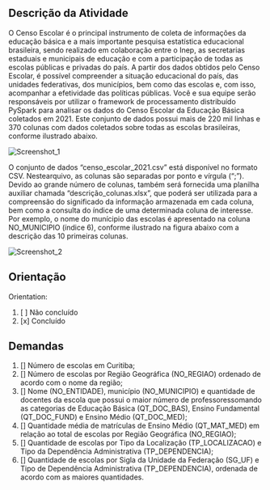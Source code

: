 ## Descrição da Atividade

O Censo Escolar é o principal instrumento de coleta de informações da educação básica e a mais importante pesquisa estatística educacional brasileira, sendo realizado em colaboração entre o Inep, as secretarias estaduais e municipais de educação e com a participação de todas as escolas públicas e privadas do país. A partir dos dados obtidos pelo Censo Escolar, é possível compreender a situação educacional do país, das unidades federativas, dos municípios, bem como das escolas e, com isso, acompanhar a efetividade das políticas públicas. Você e sua equipe serão responsáveis por utilizar o framework de processamento distribuído PySpark para analisar os dados do Censo Escolar da Educação Básica coletados em 2021. Este conjunto de dados possui mais de 220 mil linhas e 370 colunas com dados coletados sobre todas as escolas brasileiras, conforme ilustrado abaixo.

![Screenshot_1](https://user-images.githubusercontent.com/90704921/202902096-a9b3b809-579d-425b-9481-f7564a7869eb.png)

O conjunto de dados “censo_escolar_2021.csv” está disponível no formato CSV. Nestearquivo, as colunas são separadas por ponto e vírgula (“;”). Devido ao grande número de colunas, também será fornecida uma planilha auxiliar chamada “descrição_colunas.xlsx”, que poderá ser utilizada para a compreensão do significado da informação armazenada em cada coluna, bem como a consulta do índice de uma determinada coluna de interesse. Por exemplo, o nome do munícipio das escolas é apresentado na coluna NO_MUNICIPIO (índice 6), conforme ilustrado na figura abaixo com a descrição das 10 primeiras colunas.

![Screenshot_2](https://user-images.githubusercontent.com/90704921/202902119-06e00b28-bc88-4444-a36e-526aadc66971.png)

## Orientação

Orientation: 
1. [ ] Não concluído
2. [x] Concluído

## Demandas

1. [] Número de escolas em Curitiba;
2. [] Número de escolas por Região Geográfica (NO_REGIAO) ordenado de acordo com o nome da região;
3. [] Nome (NO_ENTIDADE), município (NO_MUNICIPIO) e quantidade de docentes da escola que possui o maior número de professoressomando as categorias de Educação Básica (QT_DOC_BAS), Ensino Fundamental (QT_DOC_FUND) e Ensino Médio (QT_DOC_MED);
4. [] Quantidade média de matrículas de Ensino Médio (QT_MAT_MED) em relação ao total de escolas por Região Geográfica (NO_REGIAO);
5. [] Quantidade de escolas por Tipo da Localização (TP_LOCALIZACAO) e Tipo da Dependência Administrativa (TP_DEPENDENCIA);
6. [] Quantidade de escolas por Sigla da Unidade da Federação (SG_UF) e Tipo de Dependência Administrativa (TP_DEPENDENCIA), ordenada de acordo com as maiores quantidades.
